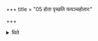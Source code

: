 +++
title = "05 होता पृच्छति यत्पञ्चहोतारः"

+++

<details><summary>थिते</summary>

5. The Hotr̥ asks, “When the Pañcahotr̥-s performed the sacrificial session with whom as the Gr̥hapati did they prosper with whom did they expel the Asuras form these worlds (and) with whom did they appropriate their cattle?” 
</details>
